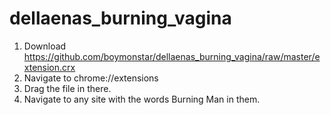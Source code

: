 dellaenas_burning_vagina
========================

1. Download https://github.com/boymonstar/dellaenas_burning_vagina/raw/master/extension.crx
2. Navigate to chrome://extensions
3. Drag the file in there.
4. Navigate to any site with the words Burning Man in them.
